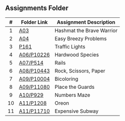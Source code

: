 ##  Assignments Folder

|   #   | Folder Link                                                                                    | Assignment Description    |
| :---: | ---------------------------------------------------------------------------------------------- | ------------------------- |
|   1   | [A03](https://github.com/klpulliam-37/4883-PT-pulliam/tree/main/Assignments/A03)               | Hashmat the Brave Warrior |
|   2   | [A04](https://github.com/klpulliam-37/4883-PT-pulliam/tree/main/Assignments/A04)               | Easy Breezy Problems      |
|   3   | [P161](https://github.com/klpulliam-37/4883-PT-pulliam/tree/main/Assignments/P161)             | Traffic Lights            |
|   4   | [A06/P10226](https://github.com/klpulliam-37/4883-PT-pulliam/tree/main/Assignments/A06)        | Hardwood Species          |
|   5   | [A07/P514](https://github.com/klpulliam-37/4883-PT-pulliam/tree/main/Assignments/A07)          | Rails                     |
|   6   | [A08/P10443](https://github.com/klpulliam-37/4883-PT-pulliam/tree/main/Assignments/A08)        | Rock, Scissors, Paper     |
|   7   | [A09/P10004](https://github.com/klpulliam-37/4883-PT-pulliam/tree/main/Assignments/A09/P10004) | Bicoloring                |
|   8   | [A09/P11080](https://github.com/klpulliam-37/4883-PT-pulliam/tree/main/Assignments/A09/P11080) | Place the Guards          |
|   9   | [A10/P929](https://github.com/klpulliam-37/4883-PT-pulliam/tree/main/Assignments/A10/P929)     | Numbers Maze              |
|  10   | [A11/P1208](https://github.com/klpulliam-37/4883-PT-pulliam/tree/main/Assignments/A11/P1208)   | Oreon                     |
|  11   | [A11/P11710](https://github.com/klpulliam-37/4883-PT-pulliam/tree/main/Assignments/A11/P11710) | Expensive Subway          |